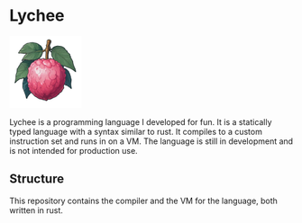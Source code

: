 # Lychee

<img alt="Lychee Logo" src="lychee-logo.png" width="128" height="128"/>

Lychee is a programming language I developed for fun. It is a statically typed language with a syntax similar to rust.
It compiles to a custom instruction set and runs in on a VM. The language is still in development and is not intended
for production use.

## Structure

This repository contains the compiler and the VM for the language, both written in rust.
